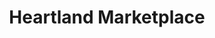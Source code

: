 ---
title: "Heartland Marketplace"
url: /farmington-hills/heartland-marketplace/
shop: supermarket
---